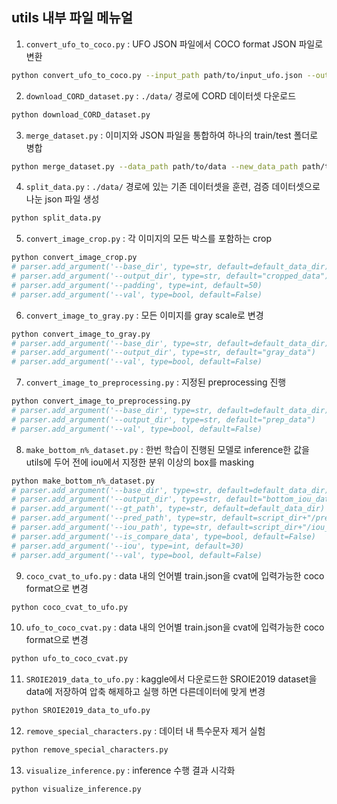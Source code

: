 ## utils 내부 파일 메뉴얼

1. `convert_ufo_to_coco.py` : UFO JSON 파일에서 COCO format JSON 파일로 변환
```bash
python convert_ufo_to_coco.py --input_path path/to/input_ufo.json --output_path path/to/output_coco.json
```

2. `download_CORD_dataset.py` : `./data/`  경로에 CORD 데이터셋 다운로드
```bash
python download_CORD_dataset.py
```

3. `merge_dataset.py` : 이미지와 JSON 파일을 통합하여 하나의 train/test 폴더로 병합
```bash
python merge_dataset.py --data_path path/to/data --new_data_path path/to/dataset
```

4. `split_data.py` : `./data/`  경로에 있는 기존 데이터셋을 훈련, 검증 데이터셋으로 나눈 json 파일 생성
```bash
python split_data.py
```

5. `convert_image_crop.py` : 각 이미지의 모든 박스를 포함하는 crop
```bash
python convert_image_crop.py
# parser.add_argument('--base_dir', type=str, default=default_data_dir)
# parser.add_argument('--output_dir', type=str, default="cropped_data")
# parser.add_argument('--padding', type=int, default=50)
# parser.add_argument('--val', type=bool, default=False)
```

6. `convert_image_to_gray.py` : 모든 이미지를 gray scale로 변경
```bash
python convert_image_to_gray.py
# parser.add_argument('--base_dir', type=str, default=default_data_dir)
# parser.add_argument('--output_dir', type=str, default="gray_data")
# parser.add_argument('--val', type=bool, default=False)
```

7. `convert_image_to_preprocessing.py` : 지정된 preprocessing 진행
```bash
python convert_image_to_preprocessing.py
# parser.add_argument('--base_dir', type=str, default=default_data_dir)
# parser.add_argument('--output_dir', type=str, default="prep_data")
# parser.add_argument('--val', type=bool, default=False)
```

8. `make_bottom_n%_dataset.py` : 한번 학습이 진행된 모델로 inference한 값을 utils에 두어 전에 iou에서 지정한 분위 이상의 box를 masking
```bash
python make_bottom_n%_dataset.py
# parser.add_argument('--base_dir', type=str, default=default_data_dir)
# parser.add_argument('--output_dir', type=str, default="bottom_iou_data")
# parser.add_argument('--gt_path', type=str, default=default_data_dir)
# parser.add_argument('--pred_path', type=str, default=script_dir+"/pred_output.json")
# parser.add_argument('--iou_path', type=str, default=script_dir+"/iou_data.json")
# parser.add_argument('--is_compare_data', type=bool, default=False)
# parser.add_argument('--iou', type=int, default=30)
# parser.add_argument('--val', type=bool, default=False)
```

9. `coco_cvat_to_ufo.py` : data 내의 언어별 train.json을 cvat에 입력가능한 coco format으로 변경 
```bash
python coco_cvat_to_ufo.py
```

10. `ufo_to_coco_cvat.py` : data 내의 언어별 train.json을 cvat에 입력가능한 coco format으로 변경 
```bash
python ufo_to_coco_cvat.py
```

11. `SROIE2019_data_to_ufo.py` : kaggle에서 다운로드한 SROIE2019 dataset을 data에 저장하여 압축 해제하고 실행 하면 다른데이터에 맞게 변경
```bash
python SROIE2019_data_to_ufo.py
```

12. `remove_special_characters.py` : 데이터 내 특수문자 제거 실험  
```bash
python remove_special_characters.py
```

13. `visualize_inference.py` : inference 수행 결과 시각화   
```bash
python visualize_inference.py
```